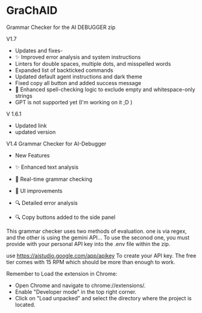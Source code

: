 # GraChAID
Grammar Checker for the AI DEBUGGER zip 

V1.7 
- Updates and fixes-
- ✨ Improved error analysis and system instructions
- Linters for double spaces, multiple dots, and misspelled words
- Expanded list of backticked commands
- Updated default agent instructions and dark theme
- Fixed copy all button and added success message
- 🔧 Enhanced spell-checking logic to exclude empty and whitespace-only strings
- GPT is not supported yet (I'm working on it ;D )

V 1.6.1 
  - Updated link
  - updated version

V1.4
Grammar Checker for AI-Debugger
- New Features

- ✨ Enhanced text analysis
- 🔄 Real-time grammar checking
- 🎨 UI improvements
- 🔍 Detailed error analysis
- 🔍 Copy buttons added to the side panel


This grammar checker uses two methods of evaluation. one is via regex, and the other is using  the gemini API... 
To use the seconod one, you must provide with your personal API key into the .env file within the zip. 

use https://aistudio.google.com/app/apikey To create your API key. The free tier comes with 15 RPM which should be more than enough to work.

Remember to Load the extension in Chrome:

- Open Chrome and navigate to chrome://extensions/.
- Enable "Developer mode" in the top right corner.
- Click on "Load unpacked" and select the directory where the project is located.
